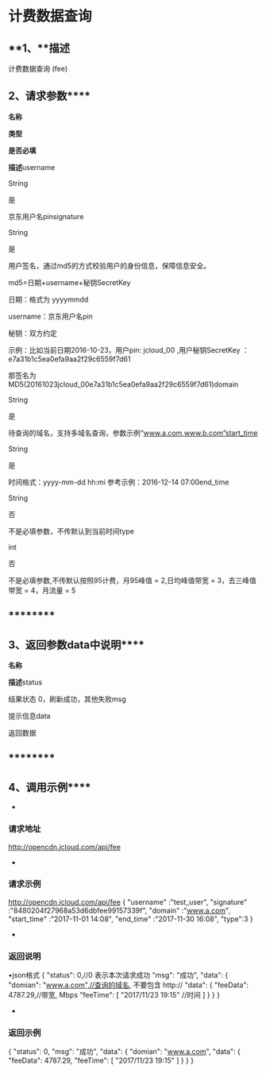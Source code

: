 # **计费数据查询**

## **1、****描述**

计费数据查询 (fee)

## **2、请求参数******

**名称**

**类型**

**是否必填**

**描述**username

String

是

京东用户名pinsignature

String

是

用户签名，通过md5的方式校验用户的身份信息，保障信息安全。

md5=日期+username+秘钥SecretKey

日期：格式为 yyyymmdd

username：京东用户名pin

秘钥：双方约定

示例：比如当前日期2016-10-23，用户pin: jcloud_00 ,用户秘钥SecretKey ：e7a31b1c5ea0efa9aa2f29c6559f7d61

那签名为MD5(20161023jcloud_00e7a31b1c5ea0efa9aa2f29c6559f7d61)domain

String

是

待查询的域名，支持多域名查询，参数示例“www.a.com,www.b.com”start_time

String

是

时间格式：yyyy-mm-dd hh:mi 参考示例：2016-12-14 07:00end_time

String

否

不是必填参数，不传默认到当前时间type

int

否

不是必填参数,不传默认按照95计费，月95峰值 = 2,日均峰值带宽 = 3，去三峰值带宽 = 4，月流量 = 5

## ********

## **3、返回参数data中说明******

**名称**

**描述**status

结果状态 0，刷新成功，其他失败msg

提示信息data

返回数据

## ********

## **4、调用示例******

* 
### **请求地址**

http://opencdn.jcloud.com/api/fee

* 
### **请求示例**
http://opencdn.jcloud.com/api/fee
{
"username" :"test_user",
"signature" :"8480204f27968a53d6dbfee99157339f",
"domain" :"www.a.com",
"start_time" :"2017-11-01 14:08",
"end_time" :"2017-11-30 16:08",
"type":3
}

* 
### **返回说明**

•json格式
{
"status": 0,//0 表示本次请求成功
"msg": "成功",
"data": {
"domian": "www.a.com",//查询的域名, 不要包含 http://
"data": {
"feeData": 4787.29,//带宽, Mbps
"feeTime": [
"2017/11/23 19:15" //时间
]
}
}
}

* 
### **返回示例**
{
"status": 0,
"msg": "成功",
"data": {
"domian": "www.a.com",
"data": {
"feeData": 4787.29,
"feeTime": [
"2017/11/23 19:15"
]
}
}
}